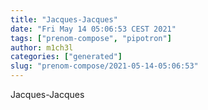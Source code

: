 ```yaml
---
title: "Jacques-Jacques"
date: "Fri May 14 05:06:53 CEST 2021"
tags: ["prenom-compose", "pipotron"]
author: m1ch3l
categories: ["generated"]
slug: "prenom-compose/2021-05-14-05:06:53"
---
```


Jacques-Jacques
